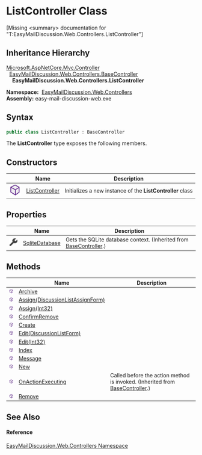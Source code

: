 ListController Class
====================

[Missing &lt;summary> documentation for "T:EasyMailDiscussion.Web.Controllers.ListController"]



Inheritance Hierarchy
---------------------
[Microsoft.AspNetCore.Mvc.Controller][1]  
  [EasyMailDiscussion.Web.Controllers.BaseController][2]  
    **EasyMailDiscussion.Web.Controllers.ListController**  

  **Namespace:**  [EasyMailDiscussion.Web.Controllers][3]  
  **Assembly:** easy-mail-discussion-web.exe

Syntax
------

```csharp
public class ListController : BaseController
```

The **ListController** type exposes the following members.


Constructors
------------

|                  | Name                | Description                                                |
| ---------------- | ------------------- | ---------------------------------------------------------- |
| ![Public method] | [ListController][4] | Initializes a new instance of the **ListController** class |


Properties
----------

|                    | Name                | Description                                                             |
| ------------------ | ------------------- | ----------------------------------------------------------------------- |
| ![Public property] | [SqliteDatabase][5] | Gets the SQLite database context. (Inherited from [BaseController][2].) |


Methods
-------

|                  | Name                                  | Description                                                                       |
| ---------------- | ------------------------------------- | --------------------------------------------------------------------------------- |
| ![Public method] | [Archive][6]                          |                                                                                   |
| ![Public method] | [Assign(DiscussionListAssignForm)][7] |                                                                                   |
| ![Public method] | [Assign(Int32)][8]                    |                                                                                   |
| ![Public method] | [ConfirmRemove][9]                    |                                                                                   |
| ![Public method] | [Create][10]                          |                                                                                   |
| ![Public method] | [Edit(DiscussionListForm)][11]        |                                                                                   |
| ![Public method] | [Edit(Int32)][12]                     |                                                                                   |
| ![Public method] | [Index][13]                           |                                                                                   |
| ![Public method] | [Message][14]                         |                                                                                   |
| ![Public method] | [New][15]                             |                                                                                   |
| ![Public method] | [OnActionExecuting][16]               | Called before the action method is invoked. (Inherited from [BaseController][2].) |
| ![Public method] | [Remove][17]                          |                                                                                   |


See Also
--------

#### Reference
[EasyMailDiscussion.Web.Controllers Namespace][3]  

[1]: https://docs.microsoft.com/dotnet/api/microsoft.aspnetcore.mvc.controller
[2]: ../BaseController/README.md
[3]: ../README.md
[4]: _ctor.md
[5]: ../BaseController/SqliteDatabase.md
[6]: Archive.md
[7]: Assign.md
[8]: Assign_1.md
[9]: ConfirmRemove.md
[10]: Create.md
[11]: Edit.md
[12]: Edit_1.md
[13]: Index.md
[14]: Message.md
[15]: New.md
[16]: ../BaseController/OnActionExecuting.md
[17]: Remove.md
[Public method]: ../../icons/pubmethod.svg "Public method"
[Public property]: ../../icons/pubproperty.svg "Public property"